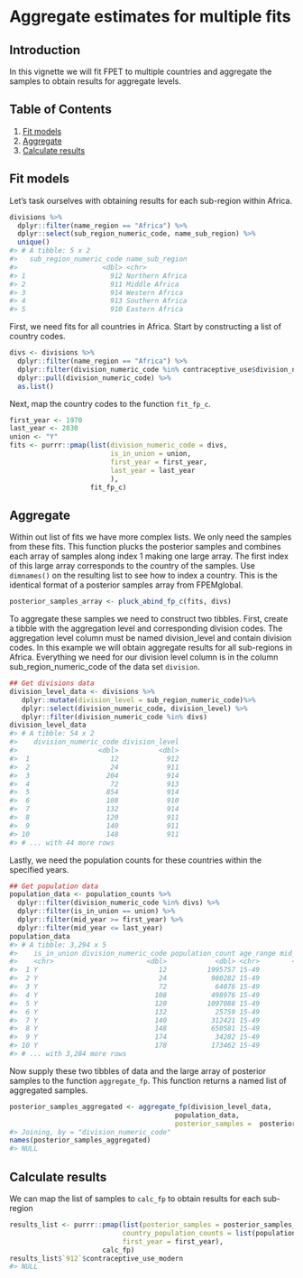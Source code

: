 Aggregate estimates for multiple fits
================

## Introduction

In this vignette we will fit FPET to multiple countries and aggregate
the samples to obtain results for aggregate levels.

## Table of Contents

1.  [Fit models](#fit)
2.  [Aggregate](#run)
3.  [Calculate results](#results)

## <a name="fit"></a>

## Fit models

Let’s task ourselves with obtaining results for each sub-region within
Africa.

``` r
divisions %>%
  dplyr::filter(name_region == "Africa") %>%
  dplyr::select(sub_region_numeric_code, name_sub_region) %>%
  unique()
#> # A tibble: 5 x 2
#>   sub_region_numeric_code name_sub_region
#>                     <dbl> <chr>          
#> 1                     912 Northern Africa
#> 2                     911 Middle Africa  
#> 3                     914 Western Africa 
#> 4                     913 Southern Africa
#> 5                     910 Eastern Africa
```

First, we need fits for all countries in Africa. Start by constructing a
list of country codes.

``` r
divs <- divisions %>%
  dplyr::filter(name_region == "Africa") %>%
  dplyr::filter(division_numeric_code %in% contraceptive_use$division_numeric_code) %>% # Filtering on the countries available in `contraceptive_use` because we are using this package data
  dplyr::pull(division_numeric_code) %>%
  as.list()
```

Next, map the country codes to the function `fit_fp_c`.

``` r
first_year <- 1970
last_year <- 2030
union <- "Y"
fits <- purrr::pmap(list(division_numeric_code = divs,
                         is_in_union = union,
                         first_year = first_year,
                         last_year = last_year
                         ),
                    fit_fp_c)
```

## <a name="aggregate"></a>

## Aggregate

Within out list of fits we have more complex lists. We only need the
samples from these fits. This function plucks the posterior samples and
combines each array of samples along index 1 making one large array. The
first index of this large array corresponds to the country of the
samples. Use `dimnames()` on the resulting list to see how to index a
country. This is the identical format of a posterior samples array from
FPEMglobal.

``` r
posterior_samples_array <- pluck_abind_fp_c(fits, divs)
```

To aggregate these samples we need to construct two tibbles. First,
create a tibble with the aggregation level and corresponding division
codes. The aggregation level column must be named division\_level and
contain division codes. In this example we will obtain aggregate results
for all sub-regions in Africa. Everything we need for our division level
column is in the column sub\_region\_numeric\_code of the data set
`division`.

``` r
## Get divisions data
division_level_data <- divisions %>%
   dplyr::mutate(division_level = sub_region_numeric_code)%>%
   dplyr::select(division_numeric_code, division_level) %>%
   dplyr::filter(division_numeric_code %in% divs)
division_level_data
#> # A tibble: 54 x 2
#>    division_numeric_code division_level
#>                    <dbl>          <dbl>
#>  1                    12            912
#>  2                    24            911
#>  3                   204            914
#>  4                    72            913
#>  5                   854            914
#>  6                   108            910
#>  7                   132            914
#>  8                   120            911
#>  9                   140            911
#> 10                   148            911
#> # ... with 44 more rows
```

Lastly, we need the population counts for these countries within the
specified years.

``` r
## Get population data
population_data <- population_counts %>%
  dplyr::filter(division_numeric_code %in% divs) %>%
  dplyr::filter(is_in_union == union) %>%
  dplyr::filter(mid_year >= first_year) %>%
  dplyr::filter(mid_year <= last_year)
population_data
#> # A tibble: 3,294 x 5
#>    is_in_union division_numeric_code population_count age_range mid_year
#>    <chr>                       <dbl>            <dbl> <chr>        <dbl>
#>  1 Y                              12          1995757 15-49         1970
#>  2 Y                              24           980282 15-49         1970
#>  3 Y                              72            64076 15-49         1970
#>  4 Y                             108           498976 15-49         1970
#>  5 Y                             120          1097088 15-49         1970
#>  6 Y                             132            25759 15-49         1970
#>  7 Y                             140           312421 15-49         1970
#>  8 Y                             148           650581 15-49         1970
#>  9 Y                             174            34282 15-49         1970
#> 10 Y                             178           173462 15-49         1970
#> # ... with 3,284 more rows
```

Now supply these two tibbles of data and the large array of posterior
samples to the function `aggregate_fp`. This function returns a named
list of aggregated samples.

``` r
posterior_samples_aggregated <- aggregate_fp(division_level_data,
                                         population_data,
                                         posterior_samples =  posterior_samples_array)
#> Joining, by = "division_numeric_code"
names(posterior_samples_aggregated)
#> NULL
```

## <a name="results"></a>

## Calculate results

We can map the list of samples to `calc_fp` to obtain results for each
sub-region

``` r
results_list <- purrr::pmap(list(posterior_samples = posterior_samples_aggregated,
                            country_population_counts = list(population_data), #need to wrap any complex inputs in another list()
                            first_year = first_year),
                       calc_fp)
results_list$`912`$contraceptive_use_modern
#> NULL
```
